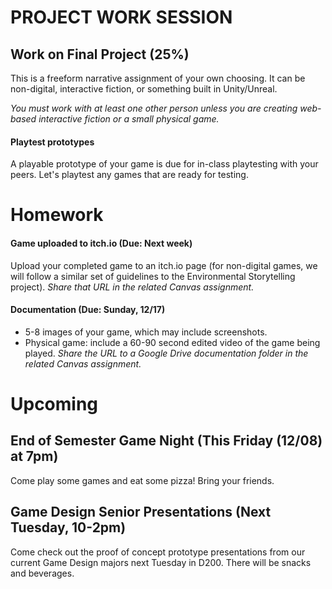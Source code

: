 # PROJECT WORK SESSION

## Work on Final Project (25%)
This is a freeform narrative assignment of your own choosing. It can be non-digital, interactive fiction, or something built in Unity/Unreal. 

_You must work with at least one other person unless you are creating web-based interactive fiction or a small physical game._

#### Playtest prototypes
A playable prototype of your game is due for in-class playtesting with your peers. Let's playtest any games that are ready for testing.

# Homework

#### Game uploaded to itch.io (Due: Next week)
Upload your completed game to an itch.io page (for non-digital games, we will follow a similar set of guidelines to the Environmental Storytelling project). _Share that URL in the related Canvas assignment._

#### Documentation (Due: Sunday, 12/17)
- 5-8 images of your game, which may include screenshots.
- Physical game: include a 60-90 second edited video of the game being played. _Share the URL to a Google Drive documentation folder in the related Canvas assignment._


# Upcoming

## End of Semester Game Night (This Friday (12/08) at 7pm) 

Come play some games and eat some pizza! Bring your friends. 


## Game Design Senior Presentations (Next Tuesday, 10-2pm)
Come check out the proof of concept prototype presentations from our current Game Design majors next Tuesday in D200. There will be snacks and beverages.
